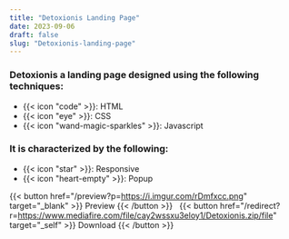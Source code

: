 ```yaml
---
title: "Detoxionis Landing Page"
date: 2023-09-06
draft: false
slug: "Detoxionis-landing-page"
---
```

### __Detoxionis__ a __landing page__ designed using the following techniques:
- {{< icon "code" >}}: HTML
- {{< icon "eye" >}}: CSS
- {{< icon "wand-magic-sparkles" >}}: Javascript  

### It is characterized by the following:
- {{< icon "star" >}}: Responsive
- {{< icon "heart-empty" >}}:  Popup

<!--adsense-->

{{< button href="/preview?p=https://i.imgur.com/rDmfxcc.png" target="_blank" >}}
Preview
{{< /button >}} &nbsp; {{< button href="/redirect?r=https://www.mediafire.com/file/cay2wssxu3eloy1/Detoxionis.zip/file" target="_self" >}}
Download
{{< /button >}}